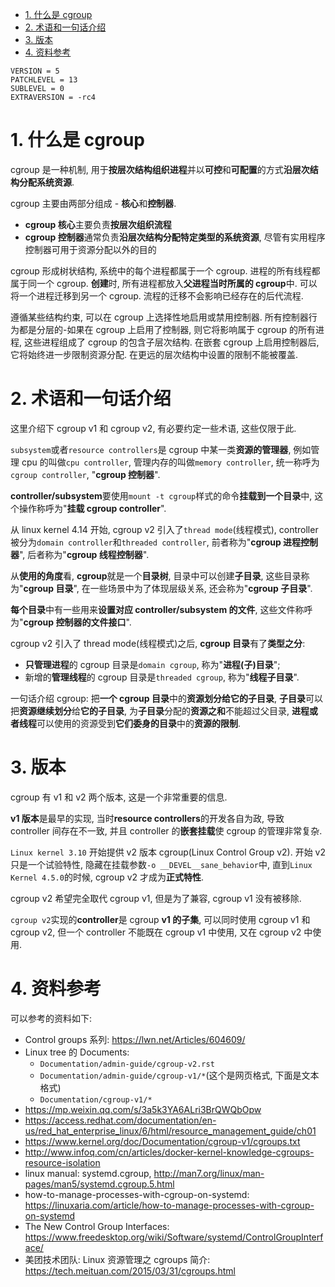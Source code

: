 
<!-- @import "[TOC]" {cmd="toc" depthFrom=1 depthTo=6 orderedList=false} -->

<!-- code_chunk_output -->

- [1. 什么是 cgroup](#1-什么是-cgroup)
- [2. 术语和一句话介绍](#2-术语和一句话介绍)
- [3. 版本](#3-版本)
- [4. 资料参考](#4-资料参考)

<!-- /code_chunk_output -->

```
VERSION = 5
PATCHLEVEL = 13
SUBLEVEL = 0
EXTRAVERSION = -rc4
```
# 1. 什么是 cgroup

cgroup 是一种机制, 用于**按层次结构组织进程**并以**可控**和**可配置**的方式**沿层次结构分配系统资源**.

cgroup 主要由两部分组成 - **核心**和**控制器**.

* **cgroup 核心**主要负责**按层次组织流程**
* **cgroup 控制器**通常负责**沿层次结构分配特定类型的系统资源**, 尽管有实用程序控制器可用于资源分配以外的目的

cgroup 形成树状结构, 系统中的每个进程都属于一个 cgroup. 进程的所有线程都属于同一个 cgroup. **创建**时, 所有进程都放入**父进程当时所属的 cgroup**中. 可以将一个进程迁移到另一个 cgroup. 流程的迁移不会影响已经存在的后代流程.

遵循某些结构约束, 可以在 cgroup 上选择性地启用或禁用控制器. 所有控制器行为都是分层的-如果在 cgroup 上启用了控制器, 则它将影响属于 cgroup 的所有进程, 这些进程组成了 cgroup 的包含子层次结构. 在嵌套 cgroup 上启用控制器后, 它将始终进一步限制资源分配. 在更远的层次结构中设置的限制不能被覆盖.

# 2. 术语和一句话介绍

这里介绍下 cgroup v1 和 cgroup v2, 有必要约定一些术语, 这些仅限于此.

`subsystem`或者`resource controllers`是 cgroup 中某一类**资源的管理器**, 例如管理 cpu 的叫做`cpu controller`, 管理内存的叫做`memory controller`, 统一称呼为`cgroup controller`, "**cgroup 控制器**".

**controller/subsystem**要使用`mount -t cgroup`样式的命令**挂载到一个目录**中, 这个操作称呼为"**挂载 cgroup controller**".

从 linux kernel 4.14 开始, cgroup v2 引入了`thread mode`(线程模式), controller 被分为`domain controller`和`threaded controller`, 前者称为"**cgroup 进程控制器**", 后者称为"**cgroup 线程控制器**".

从**使用的角度**看, **cgroup**就是一个**目录树**, 目录中可以创建**子目录**, 这些目录称为"**cgroup 目录**", 在一些场景中为了体现层级关系, 还会称为"**cgroup 子目录**".

**每个目录**中有一些用来**设置对应 controller/subsystem 的文件**, 这些文件称呼为"**cgroup 控制器的文件接口**".

cgroup v2 引入了 thread mode(线程模式)之后, **cgroup 目录**有了**类型之分**:

* **只管理进程**的 cgroup 目录是`domain cgroup`, 称为"**进程(子)目录**";
* 新增的**管理线程**的 cgroup 目录是`threaded cgroup`, 称为"**线程子目录**".

一句话介绍 cgroup: 把**一个 cgroup 目录**中的**资源划分给它的子目录**, **子目录**可以把**资源继续划分**给**它的子目录**, 为**子目录**分配的**资源之和**不能超过父目录, **进程或者线程**可以使用的资源受到**它们委身的目录**中的**资源的限制**.

# 3. 版本

cgroup 有 v1 和 v2 两个版本, 这是一个非常重要的信息.

**v1 版本**是最早的实现, 当时**resource controllers**的开发各自为政, 导致 controller 间存在不一致, 并且 controller 的**嵌套挂载**使 cgroup 的管理非常复杂.

`Linux kernel 3.10` 开始提供 v2 版本 cgroup(Linux Control Group v2). 开始 v2 只是一个试验特性, 隐藏在挂载参数`-o __DEVEL__sane_behavior`中, 直到`Linux Kernel 4.5.0`的时候, cgroup v2 才成为**正式特性**.

cgroup v2 希望完全取代 cgroup v1, 但是为了兼容, cgroup v1 没有被移除.

`cgroup v2`实现的**controller**是 cgroup **v1 的子集**, 可以同时使用 cgroup v1 和 cgroup v2, 但一个 controller 不能既在 cgroup v1 中使用, 又在 cgroup v2 中使用.

# 4. 资料参考

可以参考的资料如下:

* Control groups 系列: https://lwn.net/Articles/604609/
* Linux tree 的 Documents:
    * `Documentation/admin-guide/cgroup-v2.rst`
    * `Documentation/admin-guide/cgroup-v1/*`(这个是网页格式, 下面是文本格式)
    * `Documentation/cgroup-v1/*`
* https://mp.weixin.qq.com/s/3a5k3YA6ALri3BrQWQbOpw
* https://access.redhat.com/documentation/en-us/red_hat_enterprise_linux/6/html/resource_management_guide/ch01
* https://www.kernel.org/doc/Documentation/cgroup-v1/cgroups.txt
* http://www.infoq.com/cn/articles/docker-kernel-knowledge-cgroups-resource-isolation
* linux manual: systemd.cgroup, http://man7.org/linux/man-pages/man5/systemd.cgroup.5.html
* how-to-manage-processes-with-cgroup-on-systemd: https://linuxaria.com/article/how-to-manage-processes-with-cgroup-on-systemd
* The New Control Group Interfaces: https://www.freedesktop.org/wiki/Software/systemd/ControlGroupInterface/
* 美团技术团队: Linux 资源管理之 cgroups 简介: https://tech.meituan.com/2015/03/31/cgroups.html